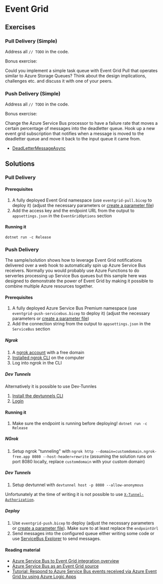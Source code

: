 # Event Grid

## Exercises

### Pull Delivery (Simple)

Address all `// TODO` in the code.

Bonus exercise:

Could you implement a simple task queue with Event Grid Pull that operates similar to Azure Storage Queues? Think about the design implications, challenges etc. and discuss it with one of your peers.


### Push Delivery (Simple)

Address all `// TODO` in the code.

Bonus exercise:

Change the Azure Service Bus processor to have a failure rate that moves a certain percentage of messages into the deadletter queue. Hook up a new event grid subscription that notifies when a message is moved to the deadletter queue and move it back to the input queue it came from.

- [DeadLetterMessageAsync](https://learn.microsoft.com/en-us/dotnet/api/azure.messaging.servicebus.servicebusreceiver.deadlettermessageasync)

## Solutions

### Pull Delivery

#### Prerequisites

1. A fully deployed Event Grid namespace (use `eventgrid-pull.bicep` to deploy it) (adjust the necessary parameters or [create a parameter file](https://learn.microsoft.com/en-us/azure/azure-resource-manager/bicep/parameter-files))
1. Add the access key and the endpoint URL from the output to `appsettings.json` in the `EventGridOptions` section

#### Running it

`dotnet run -c Release`

### Push Delivery

The sample/solution shows how to leverage Event Grid notifications delivered over a web hook to automatically spin up Azure Service Bus receivers. Normally you would probably use Azure Functions to do serverles processing up Service Bus queues but this sample here was designed to demonstrate the power of Event Grid by making it possible to combine multiple Azure resources together.

#### Prerequisites

1. A fully deployed Azure Service Bus Premium namespace (use `eventgrid-push-servicebus.bicep` to deploy it) (adjust the necessary parameters or [create a parameter file](https://learn.microsoft.com/en-us/azure/azure-resource-manager/bicep/parameter-files))
1. Add the connection string from the output to `appsettings.json` in the `ServiceBus` section

##### Ngrok

1. A [ngrok account](https://ngrok.com) with a free domain
1. [Installed ngrok CLI](https://ngrok.com/docs/getting-started/#step-2-install-the-ngrok-agent) on the computer
1. Log into ngrok in the CLI

##### Dev Tunnels

Alternatively it is possible to use Dev-Tunnles

1. [Install the devtunnels CLI](https://learn.microsoft.com/en-us/azure/developer/dev-tunnels/get-started?#install)
1. [Login](https://learn.microsoft.com/en-us/azure/developer/dev-tunnels/get-started#login)

#### Running it

1. Make sure the endpoint is running before deploying! `dotnet run -c Release`

##### NGrok

1. Setup ngrok "tunneling" with `ngrok http --domain=customdomain.ngrok-free.app 8080 --host-header=rewrite` (assuming the solution runs on port 8080 locally, replace `customdomain` with your custom domain)

##### Dev Tunnels

1. Setup devtunnel with `devtunnel host -p 8080 --allow-anonymous`

Unfortunately at the time of writing it is not possible to use [`X-Tunnel-Authorization`](https://learn.microsoft.com/en-us/azure/developer/dev-tunnels/security#tunnel-access).

##### Deploy

1. Use `eventgrid-push.bicep` to deploy (adjust the necessary parameters or [create a parameter file](https://learn.microsoft.com/en-us/azure/azure-resource-manager/bicep/parameter-files)). Make sure to at least replace the `endpointUrl`
1. Send messages into the configured queue either writing some code or use [ServiceBus Explorer](https://github.com/paolosalvatori/ServiceBusExplorer) to send messages.

#### Reading material

- [Azure Service Bus to Event Grid integration overview](https://learn.microsoft.com/en-us/azure/service-bus-messaging/service-bus-to-event-grid-integration-concept?tabs=event-grid-event-schema)
- [Azure Service Bus as an Event Grid source](https://learn.microsoft.com/en-us/azure/event-grid/event-schema-service-bus)
- [Tutorial: Respond to Azure Service Bus events received via Azure Event Grid by using Azure Logic Apps](https://learn.microsoft.com/en-us/azure/service-bus-messaging/service-bus-to-event-grid-integration-example)